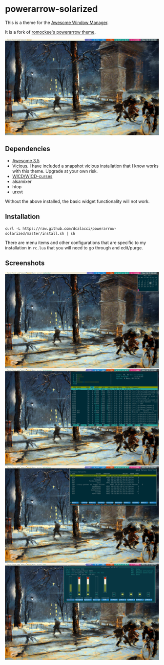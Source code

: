 powerarrow-solarized
============
This is a theme for the [Awesome Window Manager](http://awesome.naquadah.org/).

It is a fork of [romockee's powerarrow theme](https://github.com/romockee/powerarrow).

![basic](screenshots/basic.png)

## Dependencies
- [Awesome 3.5](http://awesome.naquadah.org/download/)
- [Vicious](http://git.sysphere.org/vicious/). I have included a snapshot vicious installation that I know works with this theme. Upgrade at your own risk.
- [WICD/WICD-curses](http://wicd.sourceforge.net/moinmoin/FrontPage)
- alsamixer
- htop
- urxvt

Without the above installed, the basic widget functionality will not work.

## Installation
    curl -L https://raw.github.com/dcalacci/powerarrow-solarized/master/install.sh | sh
  
There are menu items and other configurations that are specific to my installation in `rc.lua` that you will need to go through and edit/purge.

## Screenshots

![cal](screenshots/cal.png)
![htop](screenshots/htop.png)
![wicd](screenshots/wicd.png)
![alsamixer](screenshots/alsamixer.png)
